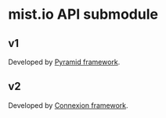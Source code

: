 # mist.io API submodule
## v1
Developed by [Pyramid framework](https://docs.pylonsproject.org/projects/pyramid/en/latest/index.html).
## v2
Developed by [Connexion framework](https://connexion.readthedocs.io/en/latest/).